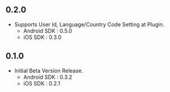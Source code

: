 ## 0.2.0
* Supports User Id, Language/Country Code Setting at Plugin.
  - Android SDK : 0.5.0
  - iOS SDK : 0.3.0
## 0.1.0
* Initial Beta Version Release.
    - Android SDK : 0.3.2
    - iOS SDK : 0.2.1